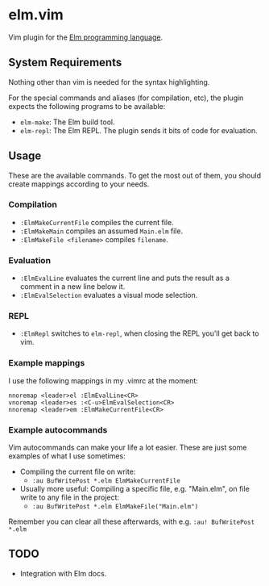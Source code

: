 # elm.vim

Vim plugin for the [Elm programming language](http://elm-lang.org/).

## System Requirements

Nothing other than vim is needed for the syntax highlighting.

For the special commands and aliases (for compilation, etc), the plugin expects the following programs to be available:

* `elm-make`: The Elm build tool.
* `elm-repl`: The Elm REPL. The plugin sends it bits of code for evaluation.

## Usage

These are the available commands. To get the most out of them,
you should create mappings according to your needs.

### Compilation

* `:ElmMakeCurrentFile` compiles the current file.
* `:ElmMakeMain` compiles an assumed `Main.elm` file.
* `:ElmMakeFile <filename>` compiles `filename`.

### Evaluation

* `:ElmEvalLine` evaluates the current line and puts the result as a
  comment in a new line below it.
* `:ElmEvalSelection` evaluates a visual mode selection.

### REPL

* `:ElmRepl` switches to `elm-repl`, when closing the REPL you'll get back to vim.

### Example mappings

I use the following mappings in my .vimrc at the moment:

    nnoremap <leader>el :ElmEvalLine<CR>
    vnoremap <leader>es :<C-u>ElmEvalSelection<CR>
    nnoremap <leader>em :ElmMakeCurrentFile<CR>

### Example autocommands

Vim autocommands can make your life a lot easier.
These are just some examples of what I use sometimes:

* Compiling the current file on write:
    + `:au BufWritePost *.elm ElmMakeCurrentFile`
* Usually more useful: Compiling a specific file, e.g. "Main.elm", on file write to any file in the project:
    + `:au BufWritePost *.elm ElmMakeFile("Main.elm")`

Remember you can clear all these afterwards, with e.g. `:au! BufWritePost *.elm`

## TODO

* Integration with Elm docs.
